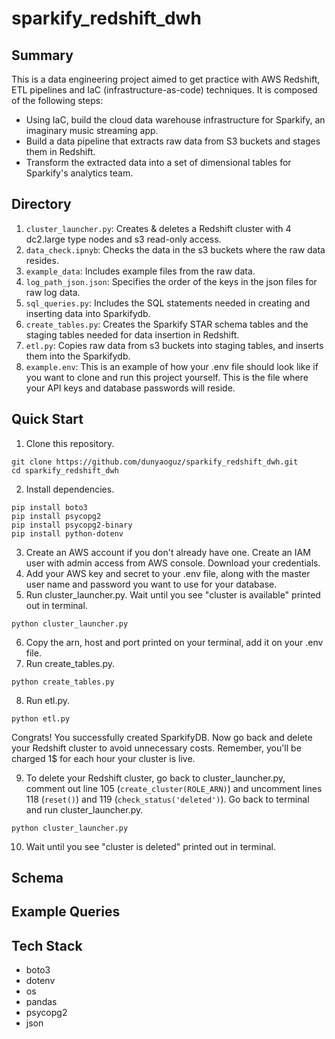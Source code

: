 # sparkify_redshift_dwh

## Summary

This is a data engineering project aimed to get practice with AWS Redshift, ETL pipelines and IaC (infrastructure-as-code) techniques. It is composed of the following steps:

* Using IaC, build the cloud data warehouse infrastructure for Sparkify, an imaginary music streaming app. 
* Build a data pipeline that extracts raw data from S3 buckets and stages them in Redshift.
* Transform the extracted data into a set of dimensional tables for Sparkify's analytics team.

## Directory

1. `cluster_launcher.py`: Creates & deletes a Redshift cluster with 4 dc2.large type nodes and s3 read-only access.
2. `data_check.ipnyb`: Checks the data in the s3 buckets where the raw data resides. 
3. `example_data`: Includes example files from the raw data.
4. `log_path_json.json`: Specifies the order of the keys in the json files for raw log data.
5. `sql_queries.py`: Includes the SQL statements needed in creating and inserting data into Sparkifydb. 
6. `create_tables.py`: Creates the Sparkify STAR schema tables and the staging tables needed for data insertion in Redshift.
7. `etl.py`: Copies raw data from s3 buckets into staging tables, and inserts them into the Sparkifydb.
8. `example.env`: This is an example of how your .env file should look like if you want to clone and run this project yourself. This is the file where your API keys and database passwords will reside. 

## Quick Start

1. Clone this repository.

``` 
git clone https://github.com/dunyaoguz/sparkify_redshift_dwh.git
cd sparkify_redshift_dwh
```

2. Install dependencies.

```
pip install boto3
pip install psycopg2
pip install psycopg2-binary
pip install python-dotenv
```

3. Create an AWS account if you don't already have one. Create an IAM user with admin access from AWS console. Download your credentials.
4. Add your AWS key and secret to your .env file, along with the master user name and password you want to use for your database.
5. Run cluster_launcher.py. Wait until you see "cluster is available" printed out in terminal.

```
python cluster_launcher.py
```

6. Copy the arn, host and port printed on your terminal, add it on your .env file.
7. Run create_tables.py.

```
python create_tables.py
```

8. Run etl.py.

```
python etl.py
```

Congrats! You successfully created SparkifyDB. Now go back and delete your Redshift cluster to avoid unnecessary costs. Remember, you'll be charged 1$ for each hour your cluster is live. 

9. To delete your Redshift cluster, go back to cluster_launcher.py, comment out line 105 (`create_cluster(ROLE_ARN)`) and uncomment lines 118 (`reset()`) and 119 (`check_status('deleted')`). Go back to terminal and run cluster_launcher.py.

```
python cluster_launcher.py
```

10. Wait until you see "cluster is deleted" printed out in terminal.

## Schema


## Example Queries



## Tech Stack
* boto3
* dotenv
* os
* pandas
* psycopg2
* json
